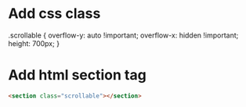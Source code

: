 # Add css class

.scrollable { overflow-y: auto !important; overflow-x: hidden !important; height: 700px; }

# Add html section tag

```html
<section class="scrollable"></section>
```
